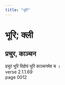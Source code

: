 ```yaml
---
title: "भूरि"
---
```


# भूरि; क्ली
## प्रचुर, काञ्चन
प्रचुरं भूरि विज्ञेयं भूरि काञ्चनमेव च ।<br />verse 2.1.1.69<br />page 0012

